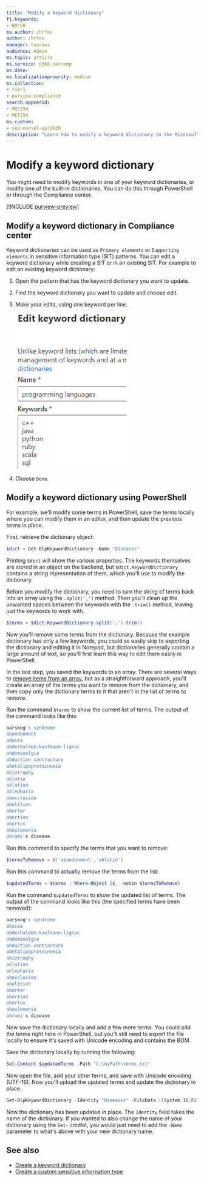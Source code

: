 ```yaml
---
title: "Modify a keyword dictionary"
f1.keywords:
- NOCSH
ms.author: chrfox
author: chrfox
manager: laurawi
audience: Admin
ms.topic: article
ms.service: O365-seccomp
ms.date:
ms.localizationpriority: medium
ms.collection:
- tier1
- purview-compliance
search.appverid:
- MOE150
- MET150
ms.custom:
- seo-marvel-apr2020
description: "Learn how to modify a keyword dictionary in the Microsoft Purview compliance portal."
---
```


# Modify a keyword dictionary

You might need to modify keywords in one of your keyword dictionaries, or modify one of the built-in dictionaries. You can do this through PowerShell or through the Compliance center.

[!INCLUDE [purview-preview](../includes/purview-preview.md)]

## Modify a keyword dictionary in Compliance center

Keyword dictionaries can be used as `Primary elements` or `Supporting elements` in sensitive information type (SIT) patterns. You can edit a keyword dictionary while creating a SIT or in an existing SIT. For example to edit an existing keyword dictionary:

1. Open the pattern that has the keyword dictionary you want to update.
2. Find the keyword dictionary you want to update and choose edit.
3. Make your edits, using one keyword per line.

   ![screenshot edit keywords.](../media/edit-keyword-dictionary.png)

4. Choose `Done`.

## Modify a keyword dictionary using PowerShell

For example, we'll modify some terms in PowerShell, save the terms locally where you can modify them in an editor, and then update the previous terms in place.

First, retrieve the dictionary object:

```powershell
$dict = Get-DlpKeywordDictionary -Name "Diseases"
```

Printing `$dict` will show the various properties. The keywords themselves are stored in an object on the backend, but `$dict.KeywordDictionary` contains a string representation of them, which you'll use to modify the dictionary.

Before you modify the dictionary, you need to turn the string of terms back into an array using the `.split(',')` method. Then you'll clean up the unwanted spaces between the keywords with the `.trim()` method, leaving just the keywords to work with.

```powershell
$terms = $dict.KeywordDictionary.split(',').trim()
```

Now you'll remove some terms from the dictionary. Because the example dictionary has only a few keywords, you could as easily skip to exporting the dictionary and editing it in Notepad, but dictionaries generally contain a large amount of text, so you'll first learn this way to edit them easily in PowerShell.

In the last step, you saved the keywords to an array. There are several ways to [remove items from an array](/previous-versions/windows/it-pro/windows-powershell-1.0/ee692802(v=technet.10)), but as a straightforward approach, you'll create an array of the terms you want to remove from the dictionary, and then copy only the dictionary terms to it that aren't in the list of terms to remove.

Run the command `$terms` to show the current list of terms. The output of the command looks like this:

```powershell
aarskog's syndrome
abandonment
abasia
abderhalden-kaufmann-lignac
abdominalgia
abduction contracture
abetalipoproteinemia
abiotrophy
ablatio
ablation
ablepharia
abocclusion
abolition
aborter
abortion
abortus
aboulomania
abrami's disease
```

Run this command to specify the terms that you want to remove:

```powershell
$termsToRemove = @('abandonment','ablatio')
```

Run this command to actually remove the terms from the list:

```powershell
$updatedTerms = $terms | Where-Object {$_ -notin $termsToRemove}
```

Run the command `$updatedTerms` to show the updated list of terms. The output of the command looks like this (the specified terms have been removed):

```powershell
aarskog's syndrome
abasia
abderhalden-kaufmann-lignac
abdominalgia
abduction contracture
abetalipoproteinemia
abiotrophy
ablation
ablepharia
abocclusion
abolition
aborter
abortion
abortus
aboulomania
abrami's disease
```

Now save the dictionary locally and add a few more terms. You could add the terms right here in PowerShell, but you'll still need to export the file locally to ensure it's saved with Unicode encoding and contains the BOM.

Save the dictionary locally by running the following:

```powershell
Set-Content $updatedTerms -Path "C:\myPath\terms.txt"
```

Now open the file, add your other terms, and save with Unicode encoding (UTF-16). Now you'll upload the updated terms and update the dictionary in place.

```powershell
Set-DlpKeywordDictionary -Identity "Diseases" -FileData ([System.IO.File]::ReadAllBytes('C:myPath\terms.txt'))
```

Now the dictionary has been updated in place. The `Identity` field takes the name of the dictionary. If you wanted to also change the name of your dictionary using the `Set-` cmdlet, you would just need to add the `-Name` parameter to what's above with your new dictionary name.

## See also

- [Create a keyword dictionary](create-a-keyword-dictionary.md)
- [Create a custom sensitive information type](create-a-custom-sensitive-information-type.md)
